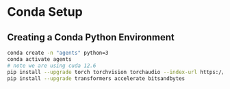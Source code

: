 # Conda Setup

## Creating a Conda Python Environment
```sh
conda create -n "agents" python=3
conda activate agents
# note we are using cuda 12.6
pip install --upgrade torch torchvision torchaudio --index-url https://download.pytorch.org/whl/cu126
pip install --upgrade transformers accelerate bitsandbytes
```



